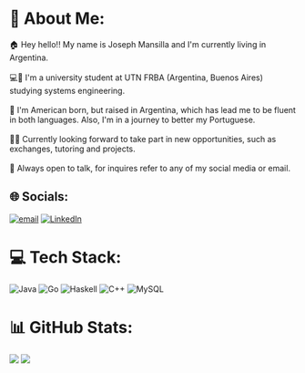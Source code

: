 
# 💫 About Me:
🏠 Hey hello!! My name is Joseph Mansilla and I'm currently living in Argentina.<br><br>💻👾 I'm a university student at UTN FRBA (Argentina, Buenos Aires) studying systems engineering.<br><br>🛂 I'm American born, but raised in Argentina, which has lead me to be fluent in both languages. Also, I'm in a journey to better my Portuguese. <br><br>👥💭 Currently looking forward to take part in new opportunities, such as exchanges, tutoring and projects.<br><br>🤝 Always open to talk, for inquires refer to any of my social media or email.<br>

## 🌐 Socials:
[![email](https://img.shields.io/badge/Email-D14836?logo=gmail&logoColor=white)](mailto:jomansilla@frba.utn.edu.ar)  [![LinkedIn](https://img.shields.io/badge/LinkedIn-%230077B5.svg?logo=linkedin&logoColor=white)](https://linkedin.com/in/josephthomansilla/) 
# 💻 Tech Stack:
![Java](https://img.shields.io/badge/java-%23ED8B00.svg?style=plastic&logo=openjdk&logoColor=white) ![Go](https://img.shields.io/badge/go-%2300ADD8.svg?style=plastic&logo=go&logoColor=white) ![Haskell](https://img.shields.io/badge/Haskell-5e5086?style=plastic&logo=haskell&logoColor=white) ![C++](https://img.shields.io/badge/c++-%2300599C.svg?style=plastic&logo=c%2B%2B&logoColor=white) ![MySQL](https://img.shields.io/badge/mysql-4479A1.svg?style=plastic&logo=mysql&logoColor=white)
# 📊 GitHub Stats:
![](https://github-readme-stats.vercel.app/api/top-langs/?username=josephmansilla&theme=monokai&hide_border=false&include_all_commits=false&count_private=true&layout=compact)
![](https://nirzak-streak-stats.vercel.app/?user=josephmansilla&theme=monokai&hide_border=false)<br/>

<!-- Proudly created with GPRM ( https://gprm.itsvg.in ) -->
<!--
**josephmansilla/josephmansilla** is a ✨ _special_ ✨ repository because its `README.md` (this file) appears on your GitHub profile.

STATS PARA PERFIL PUBLICO ![](https://github-readme-stats.vercel.app/api?username=josephmansilla&theme=monokai&hide_border=false&include_all_commits=false&count_private=true)<br/>

[![Discord](https://img.shields.io/badge/Discord-%237289DA.svg?logo=discord&logoColor=white)](https://discord.gg/joseph1921_)
[![Bluesky](https://img.shields.io/badge/bluesky-0285FF?style=for-the-badge&logo=bluesky&logoColor=%23FFFFFF)](https://bsky.app/profile/josephmansilla.bsky.social)
-->
